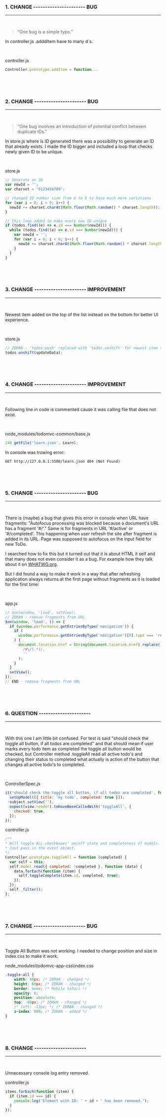 ### **1. CHANGE ---------------------- BUG**

---

&nbsp;

> “One bug is a simple typo.”

In controller.js .adddItem have to many d`s.

&nbsp;

controller.js

```JavaScript
Controller.prototype.addItem = function...
```

&nbsp;

&nbsp;

### **2. CHANGE ---------------------- BUG**

---

&nbsp;

> “One bug involves an introduction of potential conflict between duplicate IDs.”

In store.js where is ID generated there was a possibility to generate an ID that already exists. I made the ID bigger and included a loop that checks newly given ID to be unique.

&nbsp;

store.js

```JavaScript
// Generate an ID
var newId = '';
var charset = '0123456789';

// changed ID number size from 6 to 9 to have much more variations
for (var i = 0; i < 9; i++) {
  newId += charset.charAt(Math.floor(Math.random() * charset.length));
}

// this loop added to make every new ID unique
if (todos.find((e) => e.id === Number(newId))) {
  while (todos.find((e) => e.id === Number(newId))) {
    var newId = '';
    for (var i = 0; i < 6; i++) {
      newId += charset.charAt(Math.floor(Math.random() * charset.length));
    }
  }
}
```

&nbsp;

&nbsp;

### **3. CHANGE ---------------------- IMPROVEMENT**

---

&nbsp;

Newest item added on the top of the list instead on the bottom for better UI experience.

&nbsp;

store.js

```JavaScript
// ZORAN - 'todos.push' replaced with 'todos.unshift' for newest item to be added at the top of the list
todos.unshift(updateData);
```

&nbsp;

&nbsp;

### **4. CHANGE ---------------------- IMPROVEMENT**

---

&nbsp;

Following line in code is commented cause it was calling file that does not exist.

&nbsp;

node_modules/todomvc-common/base.js

```JavaScript
248 getFile('learn.json', Learn);
```

In console was trowing error:

```
GET http://127.0.0.1:5500/learn.json 404 (Not Found)
```

&nbsp;

&nbsp;

### **5. CHANGE ---------------------- BUG**

---

&nbsp;

There is (maybe) a bug that gives this error in console when URL have fragments:
"Autofocus processing was blocked because a document's URL has a fragment '#/'."
Same is for fragments in URL '#/active' or '#/completed'. This happening when user refresh the site after fragment is added in its URL. Page was supposed to autofocus on the input field for new ToDo.

I searched how to fix this but it turned out that it is about HTML it self and that many does not even consider it as a bug. For example how they talk about it on [WHATWG.org](https://github.com/whatwg/html/issues/5252).

But I did found a way to make it work in a way that after refreshing application always returns at the first page without fragments as it is loaded for the first time:

&nbsp;

app.js

```JavaScript
// $on(window, 'load', setView);
// ZORAN - remove fragments from URL
$on(window, 'load', () => {
  if (window.performance.getEntriesByType('navigation')) {
    if (
      window.performance.getEntriesByType('navigation')[0].type === 'reload'
    ) {
      document.location.href = String(document.location.href).replace(
        /#\/(.*)/,
        ''
      );
    }
  }
  setView();
});
// END - remove fragments from URL
```

&nbsp;

&nbsp;

### **6. QUESTION ----------------------**

---

&nbsp;

With this one I am little bit confused. For test is said "should check the toggle all button, if all todos are completed" and that should mean if user marks every todo item as completed the toggle all button would be checked, but Controller method .toggleAll read all active todo's and changing their status to completed what actually is action of the button that changes all active todo's to completed.

&nbsp;

ControllerSpec.js

```JavaScript
it('should check the toggle all button, if all todos are completed', function () {
  setUpModel([{ title: 'my todo', completed: true }]);
  subject.setView('');
  expect(view.render).toHaveBeenCalledWith('toggleAll', {
    checked: true,
  });
});
```

controller.js

```JavaScript
/**
* Will toggle ALL checkboxes' on/off state and completeness of models.
* Just pass in the event object.
*/
Controller.prototype.toggleAll = function (completed) {
  var self = this;
  self.model.read({ completed: !completed }, function (data) {
    data.forEach(function (item) {
      self.toggleComplete(item.id, completed, true);
    });
  });
  self._filter();
};
```

&nbsp;

&nbsp;

### **7. CHANGE ---------------------- BUG**

---

&nbsp;

Toggle All Button was not working. I needed to change position and size in index.css to make it work.

node_modules\todomvc-app-css\index.css

```CSS
.toggle-all {
	width: 40px; /* ZORAN - changed */
	height: 60px; /* ZORAN - changed */
	border: none; /* Mobile Safari */
	opacity: 0;
	position: absolute;
	top: -60px; /* ZORAN - changed */
	/* left: -13px; */ /* ZORAN - changed */
	z-index: 999; /* ZORAN - added */
}
```

&nbsp;

&nbsp;

### **8. CHANGE ----------------------**

---

&nbsp;

Unnecessary console log entry removed.

controller.js

```JavaScript
items.forEach(function (item) {
  if (item.id === id) {
    console.log('Element with ID: ' + id + ' has been removed.');
  }
});
```
